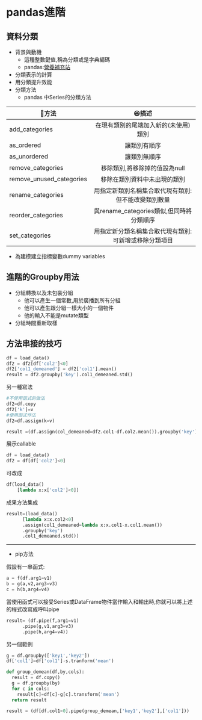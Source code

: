 # pandas進階
## 資料分類
* 背景與動機
  * 這種整數鍵值,稱為分類或是字典編碼 
  * pandas:[營養補充站](https://byuidatascience.github.io/python4ds/factors.html)
* 分類表示的計算
* 用分類提升效能
* 分類方法
  * pandas 中Series的分類方法

| 🦐方法 | 😆描述 |
| ------ |:------:|
|add_categories|在現有類別的尾端加入新的(未使用)類別|
|as_ordered|讓類別有順序|
|as_unordered|讓類別無順序|
|remove_categories|移除類別,將移除掉的值設為null|
|remove_unused_categories|移除在類別資料中未出現的類別|
|rename_categories|用指定新類別名稱集合取代現有類別:但不能改變類別數量|
|reorder_categories|與rename_categories類似,但同時將分類順序|
|set_categories|用指定新分類名稱集合取代現有類別:可新增或移除分類項目|
* 為建模建立指標變數dummy variables
## 進階的Groupby用法
* 分組轉換以及未包裝分組
  * 他可以產生一個常數,用於廣播到所有分組
  * 他可以產生跟分組一樣大小的一個物件
  * 他的輸入不能是mutate類型
* 分組時間重新取樣
## 方法串接的技巧
```python
df = load_data()
df2 = df2[df['col2']<0]
df2['col1_demeaned'] = df2['col1'].mean()
result = df2.groupby('key').col1_demeaned.std()
```
另一種寫法
```python
#不使用函式的做法
df2=df.copy
df2['k']=v
#使用函式作法
df2=df.assign(k=v)

result =(df.assign(col_demeaned=df2.col1-df.col2.mean()).groupby('key').col1_demeaned.std())
```
展示callable
```python
df = load_data()
df2 = df[df['col2']<0]
```
可改成
```python
df(load_data()
    [lambda x:x['col2']<0])
```
成果方法集成
```python
result=(load_data()
      [lambda x:x.col2<0]
      .assign(col1_demeaned=lambda x:x.col1-x.col1.mean())
      .groupby('key')
      .col1_demeaned.std())

```

----
* pip方法

假設有一串函式:
```python
a = f(df.arg1=v1)
b = g(a,v2,arg3=v3)
c = h(b,arg4=v4)
```
當使用函式可以接受Series或DataFrame物件當作輸入和輸出時,你就可以將上述的程式改寫成呼叫pipe
```python
result= (df.pipe(f,arg1=v1)
      .pipe(g,v1,arg3=v3)
      .pipe(h,arg4=v4))
```

另一個範例

```python
g = df.groupby(['key1','key2'])
df['col1']=df['col1']-s.tranform('mean')

def group_demean(df,by,cols):
  result = df.copy()
  g = df.groupby(by)
  for c in cols:
    result[c]=df[c]-g[c].transform('mean')
  return result

result = (df[df.col1<0].pipe(group_demean,['key1','key2'],['col1']))
```

